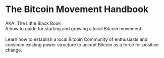 The Bitcoin Movement Handbook
=======================
AKA: The Little Black Book<br>
A how to guide for starting and growing a local Bitcoin movement. <br><br>
Learn how to establish a local Bitcoin Community of enthusiasts and convince existing power structure to accept Bitcoin as a force for positive change.
